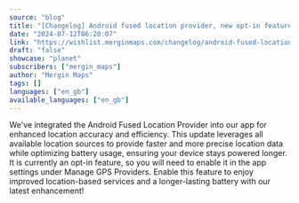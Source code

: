 ```yaml
---
source: "blog"
title: "[Changelog] Android fused location provider, new opt-in feature"
date: "2024-07-12T06:20:07"
link: "https://wishlist.merginmaps.com/changelog/android-fused-location-provider-new-opt-in-feature?utm_source=qgis"
draft: "false"
showcase: "planet"
subscribers: ["mergin_maps"]
author: "Mergin Maps"
tags: []
languages: ["en_gb"]
available_languages: ["en_gb"]
---
```


<p>We've integrated the Android Fused Location Provider into our app for enhanced location accuracy and efficiency. This update leverages all available location sources to provide faster and more precise location data while optimizing battery usage, ensuring your device stays powered longer. It is currently an opt-in feature, so you will need to enable it in the app settings under Manage GPS Providers. Enable this feature to enjoy improved location-based services and a longer-lasting battery with our latest enhancement!</p>

